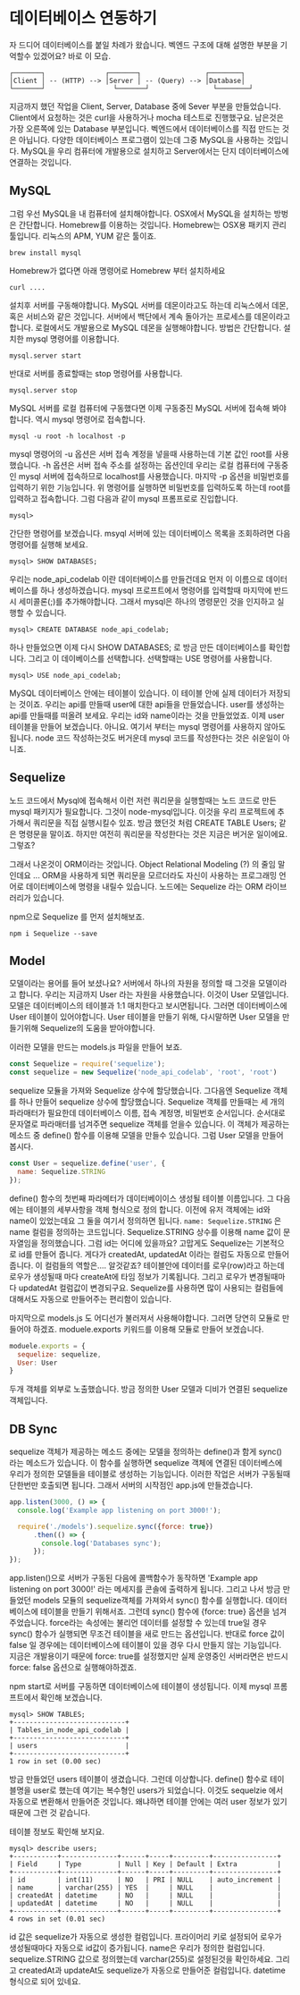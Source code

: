 데이터베이스 연동하기
===============

자 드디어 데이터베이스를 붙일 차례가 왔습니다. 벡엔드 구조에 대해 설명한 부분을 기억할수 있겠어요? 바로 이 모습.

```
┌───────┐               ┌───────┐                ┌────────┐
│Client │ -- (HTTP) --> │Server │ -- (Query) --> │Database│
└───────┘	              └───────┘                └────────┘
```

지금까지 했던 작업을 Client, Server, Database 중에 Sever 부분을 만들었습니다. Client에서 요청하는 것은 curl을 사용하거나 mocha 테스트로 진행했구요. 남은것은 가장 오른쪽에 있는 Database 부분입니다. 벡엔드에서 데이터베이스를 직접 만드는 것은 아닙니다. 다양한 데이터베이스 프로그램이 있는데 그중 MySQL을 사용하는 것입니다. MySQL을 우리 컴퓨터에 개발용으로 설치하고 Server에서는 단지 데이터베이스에 연결하는 것입니다.

## MySQL

그럼 우선 MySQL을 내 컴퓨터에 설치해야합니다. OSX에서 MySQL을 설치하는 방벙은 간단합니다. Homebrew를 이용하는 것입니다. Homebrew는 OSX용 패키지 관리 툴입니다. 리눅스의 APM, YUM 같은 툴이죠.

```
brew install mysql
```

Homebrew가 없다면 아래 명령어로 Homebrew 부터 설치하세요

```
curl ....
```

설치후 서버를 구동해야합니다. MySQL 서버를 데몬이라고도 하는데 리눅스에서 데몬, 혹은 서비스와 같은 것입니다. 서버에서 백단에서 계속 돌아가는 프로세스를 데몬이라고 합니다. 로컬에서도 개발용으로 MySQL 데몬을 실행해야합니다. 방법은 간단합니다. 설치한 mysql 명령어를 이용합니다.

```
mysql.server start
```

반대로 서버를 종료할때는 stop 명령어를 사용합니다.

```
mysql.server stop
```

MySQL 서버를 로컬 컴퓨터에 구동했다면 이제 구동중진 MySQL 서버에 접속해 봐야합니다. 역시 mysql 명령어로 접속합니다.

```
mysql -u root -h localhost -p
```

mysql 명령어의 -u 옵션은 서버 접속 계정을 넣을때 사용하는데 기본 값인 root를 사용했습니다. -h 옵션은 서버 접속 주소를 설정하는 옵션인데 우리는 로컬 컴퓨터에 구동중인 mysql 서버에 접속하므로 localhost를 사용했습니다. 마지막 -p 옵션을 비밀번호를 입력하기 위한 기능입니다. 위 명령어를 실행하면 비밀번호를 입력하도록 하는데 root를 입력하고 접속합니다. 그럼 다음과 같이 mysql 프롬프로로 진입합니다.

```
mysql>
```

간단한 명령어를 보겠습니다. msyql 서버에 있는 데이터베이스 목록을 조회하려면 다음 명령어를 실행해 보세요.

```
mysql> SHOW DATABASES;
```

우리는 node_api_codelab 이란 데이터베이스를 만들건데요 먼저 이 이름으로 데이터베이스를 하나 생성하겠습니다. mysql 프로프트에서 명령어를 입력할때 마지막에 반드시 세미콜론(;)를 추가해야합니다. 그래서 mysql은 하나의 명령문인 것을 인지하고 실행할 수 있습니다.

```
mysql> CREATE DATABASE node_api_codelab;
```

하나 만들었으면 이제 다시 SHOW DATABASES; 로 방금 만든 데이터베이스를 확인합니다. 그리고 이 데이베이스를 선택합니다. 선택할때는 USE 명령어를 사용합니다.

```
mysql> USE node_api_codelab;
```

MySQL 데이터베이스 안에는 테이블이 있습니다. 이 테이블 안에 실제 데이터가 저장되는 것이죠. 우리는 api를 만들때 user에 대한 api들을 만들었습니다. user를 생성하는 api를 만들때를 떠올려 보세요. 우리는 id와 name이라는 것을 만들었었죠. 이제 user 테이블을 만들어 보겠습니다. 아니요. 여기서 부터는 mysql 명령어를 사용하지 않아도 됩니다. node 코드 작성하는것도 버거운데 mysql 코드를 작성한다는 것은 쉬운일이 아니죠.

## Sequelize

노드 코드에서 Mysql에 접속해서 이런 저런 쿼리문을 실행할때는 노드 코드로 만든 mysql 패키지가 필요합니다. 그것이 node-mysql입니다. 이것을 우리 프로젝트에 추가해서 쿼리문을 직접 실행시킬수 있죠. 방금 했던것 처럼 CREATE TABLE Users; 같은 명령문을 말이죠. 하지만 여전히 쿼리문을 작성한다는 것은 지금은 버거운 일이에요. 그렇죠?

그래서 나온것이 ORM이라는 것입니다. Object Relational Modeling (?) 의 줄임 말인데요 ... ORM을 사용하게 되면 쿼리문을 모르더라도 자신이 사용하는 프로그래밍 언어로 데이터베이스에 명령을 내릴수 있습니다. 노드에는 Sequelize 라는 ORM 라이브러리가 있습니다.

npm으로 Sequelize 를 먼저 설치해보죠.

```
npm i Sequelize --save
```

## Model

모델이라는 용어를 들어 보셨나요? 서버에서 하나의 자원을 정의할 때 그것을 모델이라고 합니다. 우리는 지금까지 User 라는 자원을 사용했습니다. 이것이 User 모델입니다. 모델은 데이터베이스의 테이블과 1:1 매치한다고 보시면됩니다. 그러면 데이터베이스에 User 테이블이 있어야합니다. User 테이블을 만들기 위해, 다시말하면 User 모델을 만들기위해 Sequelize의 도움을 받아야합니다.

이러한 모델을 만드는 models.js 파일을 만들어 보죠.

```javascript
const Sequelize = require('sequelize');
const sequelize = new Sequelize('node_api_codelab', 'root', 'root')
```

sequelize 모듈을 가져와 Sequelize 상수에 할당했습니다. 그다음엔 Sequelize 객체를 하나 만들어 sequelize 상수에 할당했습니다. Sequelize 객체를 만들때는 세 개의 파라매터가 필요한데 데이터베이스 이름, 접속 계정명, 비밀번호 순서입니다. 순서대로 문자열로 파라매터를 넘겨주면 sequelize 객체를 얻을수 있습니다. 이 객체가 제공하는 메소드 중 define() 함수를 이용해 모델을 만들수 있습니다. 그럼 User 모델을 만들어 봅시다.

```javascript
const User = sequelize.define('user', {
  name: Sequelize.STRING
});
```

define() 함수의 첫번째 파라메터가 데이터베이이스 생성될 테이블 이름입니다. 그 다음에는 테이블의 세부사항을 객체 형식으로 정의 합니다. 이전에 유저 객체에는 id와 name이 있었는데요 그 둘을 여기서 정의하면 됩니다. `name: Sequelize.STRING` 은 name 컬럼을 정의하는 코드입니다. Sequelize.STRING 상수를 이용해 name 값이 문자열임을 정의했습니다. 그럼 id는 어디에 있을까요? 고맙게도 Sequelize는 기본적으로 id를 만들어 줍니다. 게다가 createdAt, updatedAt 이라는 컬럼도 자동으로 만들어 줍니다. 이 컬럼들의 역할은.... 알것같죠? 테이블안에 데이터를 로우(row)라고 하는데 로우가 생성될때 마다 createAt에 타임 정보가 기록됩니다. 그리고 로우가 변경될때마다 updatedAt 컬럼값이 변경되구요. Sequelize를 사용하면 많이 사용되는 컬럼들에 대해서도 자동으로 만들어주는 편리함이 있습니다.

마지막으로 models.js 도 어디선가 불러져서 사용해야합니다. 그러면 당연히 모듈로 만들어야 하겠죠. moduele.exports 키워드를 이용해 모듈로 만들어 보겠습니다.

```javascript
moduele.exports = {
  sequelize: sequelize,
  User: User
}
```

두개 객체를 외부로 노출했습니다. 방금 정의한 User 모델과 디비가 연결된 sequelize 객체입니다.

## DB Sync

sequelize 객체가 제공하는 메소드 중에는 모델을 정의하는 define()과 함게 sync() 라는 메소드가 있습니다. 이 함수를 실행하면 sequelize 객체에 연결된 데이터베스에 우리가 정의한 모델들을 테이블로 생성하는 기능입니다. 이러한 작업은 서버가 구동될때 단한번만 호출되면 됩니다. 그래서 서버의 시작점인 app.js에 만들겠습니다.

```javascript
app.listen(3000, () => {
  console.log('Example app listening on port 3000!');

  require('./models').sequelize.sync({force: true})
      .then(() => {
        console.log('Databases sync');
      });
});
```

app.listen()으로 서버가 구동된 다음에 콜백함수가 동작하면 'Example app listening on port 3000!' 라는 메세지를 콘솔에 출력하게 됩니다. 그리고 나서 방금 만들었던 models 모듈의  sequelize객체를 가져와서 sync() 함수를 실행합니다. 데이터베이스에 테이블을 만들기 위해서죠. 그런데 sync() 함수에 {force: true} 옵션을 넘겨주었습니다. force라는 속성에는 불리언 데이터를 설정할 수 있는데 true일 경우 sync() 함수가 실행되면 무조건 테이블을 새로 만드는 옵션입니다. 반대로 force 값이 false 일 경우에는 데이터베이스에 테이블이 있을 경우 다시 만들지 않는 기능입니다. 지금은 개발용이기 때문에 force: true를 설정했지만 실제 운영중인 서버라면은 반드시 force: false 옵션으로 실행해야하겠죠.

npm start로 서버를 구동하면 데이터베이스에 테이블이 생성됩니다. 이제 mysql 프롬프트에서 확인해 보겠습니다.

```
mysql> SHOW TABLES;
+----------------------------+
| Tables_in_node_api_codelab |
+----------------------------+
| users                      |
+----------------------------+
1 row in set (0.00 sec)
```

방금 만들었던 users 테이블이 생겼습니다. 그런데 이상합니다. define() 함수로 테이블명을 user로 했는데 여기는 복수형인 users가 되었습니다. 이것도 sequelzie 에서 자동으로 변환해서 만들어준 것입니다. 왜냐하면 테이블 안에는 여러 user 정보가 있기때문에 그런 것 같습니다.

테이블 정보도 확인해 보지요.

```
mysql> describe users;
+-----------+--------------+------+-----+---------+----------------+
| Field     | Type         | Null | Key | Default | Extra          |
+-----------+--------------+------+-----+---------+----------------+
| id        | int(11)      | NO   | PRI | NULL    | auto_increment |
| name      | varchar(255) | YES  |     | NULL    |                |
| createdAt | datetime     | NO   |     | NULL    |                |
| updatedAt | datetime     | NO   |     | NULL    |                |
+-----------+--------------+------+-----+---------+----------------+
4 rows in set (0.01 sec)
```

id 값은 sequelize가 자동으로 생성한 컬럼입니다. 프라이머리 키로 설정되어 로우가 생성될때마다 자동으로 id값이 증가됩니다. name은 우리가 정의한 컬럼입니다. sequelize.STRING 값으로 정의했는데 varchar(255)로 설정된것을 확인하세요. 그리고 createdAt과 updateAt도 sequelize가 자동으로 만들어준 컬럼입니다. datetime 형식으로 되어 있네요.
